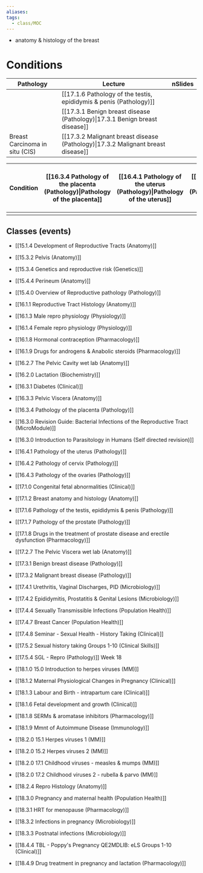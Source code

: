```yaml
---
aliases:
tags:
  - class/MOC
---
```



- anatomy & histology of the breast

# Conditions

| Pathology                      | Lecture                                                                          | nSlides |
| ------------------------------ | -------------------------------------------------------------------------------- | ------- |
|                                | [[17.1.6 Pathology of the testis, epididymis & penis (Pathology)]]               |         |
|                                | [[17.3.1 Benign breast disease (Pathology)\|17.3.1 Benign breast disease]]       |         |
| Breast Carcinoma in situ (CIS) | [[17.3.2 Malignant breast disease (Pathology)\|17.3.2 Malignant breast disease]] |         |

| Condition | [[16.3.4 Pathology of the placenta (Pathology)\|Pathology of the placenta]] | [[16.4.1 Pathology of the uterus (Pathology)\|Pathology of the uterus]] | [[16.4.2 Pathology of cervix (Pathology)\|Pathology of cervix]] | [[16.4.3 Pathology of the ovaries (Pathology)\|Pathology of the ovaries]] | [[17.1.6 Pathology of the testis, epididymis & penis (Pathology)\|Pathology of the testis, epididymis & penis]] | [[17.1.7 Pathology of the prostate (Pathology)\|Pathology of the prostate]] | [[17.3.1 Benign breast disease (Pathology)\|Benign breast disease]] | [[17.3.2 Malignant breast disease (Pathology)\|Malignant breast disease]] |
| --------- | --------------------------------------------------------------------------- | ----------------------------------------------------------------------- | --------------------------------------------------------------- | ------------------------------------------------------------------------- | --------------------------------------------------------------------------------------------------------------- | --------------------------------------------------------------------------- | ------------------------------------------------------------------- | ------------------------------------------------------------------------- |
|           |                                                                             |                                                                         |                                                                 |                                                                           |                                                                                                                 |                                                                             |                                                                     |                                                                           |



## Classes (events)
- [[15.1.4 Development of Reproductive Tracts (Anatomy)]]
- [[15.3.2 Pelvis (Anatomy)]]
- [[15.3.4 Genetics and reproductive risk (Genetics)]]
- [[15.4.4 Perineum (Anatomy)]]
- [[15.4.0 Overview of Reproductive pathology (Pathology)]]
- [[16.1.1 Reproductive Tract Histology (Anatomy)]]
- [[16.1.3 Male repro physiology (Physiology)]]
- [[16.1.4 Female repro physiology (Physiology)]]
- [[16.1.8 Hormonal contraception (Pharmacology)]]
- [[16.1.9 Drugs for androgens & Anabolic steroids (Pharmacology)]]
- [[16.2.7 The Pelvic Cavity wet lab (Anatomy)]]
- [[16.2.0 Lactation (Biochemistry)]]
- [[16.3.1 Diabetes (Clinical)]]
- [[16.3.3 Pelvic Viscera (Anatomy)]]
- [[16.3.4 Pathology of the placenta (Pathology)]]
- [[16.3.0 Revision Guide: Bacterial Infections of the Reproductive Tract (MicroModule)]]
- [[16.3.0 Introduction to Parasitology in Humans (Self directed revision)]]
- [[16.4.1 Pathology of the uterus (Pathology)]]
- [[16.4.2 Pathology of cervix (Pathology)]]
- [[16.4.3 Pathology of the ovaries (Pathology)]]

- [[17.1.0 Congenital fetal abnormalities (Clinical)]]
- [[17.1.2 Breast anatomy and histology (Anatomy)]]
- [[17.1.6 Pathology of the testis, epididymis & penis (Pathology)]]
- [[17.1.7 Pathology of the prostate (Pathology)]]
- [[17.1.8 Drugs in the treatment of prostate disease and erectile dysfunction (Pharmacology)]]
- [[17.2.7 The Pelvic Viscera wet lab (Anatomy)]]
- [[17.3.1 Benign breast disease (Pathology)]]
- [[17.3.2 Malignant breast disease (Pathology)]]
- [[17.4.1 Urethritis, Vaginal Discharges, PID (Microbiology)]]
- [[17.4.2 Epididymitis, Prostatitis & Genital Lesions (Microbiology)]]
- [[17.4.4 Sexually Transmissible Infections (Population Health)]]
- [[17.4.7 Breast Cancer (Population Health)]]
- [[17.4.8 Seminar - Sexual Health - History Taking (Clinical)]]
- [[17.5.2 Sexual history taking Groups 1-10 (Clinical Skills)]]
- [[17.5.4 SGL - Repro (Pathology)]]
Week 18
- [[18.1.0 15.0 Introduction to herpes viruses (MM)]]
- [[18.1.2 Maternal Physiological Changes in Pregnancy (Clinical)]]
- [[18.1.3 Labour and Birth - intrapartum care (Clinical)]]
- [[18.1.6 Fetal development and growth (Clinical)]]
- [[18.1.8 SERMs & aromatase inhibitors (Pharmacology)]]
- [[18.1.9 Mmnt of Autoimmune Disease (Immunology)]]
- [[18.2.0 15.1 Herpes viruses 1 (MM)]]
- [[18.2.0 15.2 Herpes viruses 2 (MM)]]
- [[18.2.0 17.1 Childhood viruses - measles & mumps (MM)]]
- [[18.2.0 17.2 Childhood viruses 2 - rubella & parvo (MM)]]
- [[18.2.4 Repro Histology (Anatomy)]]
- [[18.3.0 Pregnancy and maternal health (Population Health)]]
- [[18.3.1 HRT for menopause (Pharmacology)]]
- [[18.3.2 Infections in pregnancy (Microbiology)]]
- [[18.3.3 Postnatal infections (Microbiology)]]
- [[18.4.4 TBL - Poppy's Pregnancy QE2MDLIB: eLS Groups 1-10 (Clinical)]]
- [[18.4.9 Drug treatment in pregnancy and lactation (Pharmacology)]]